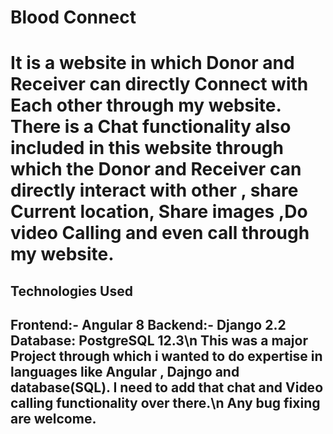 <h1>Blood Connect<h1>
It is a website in which Donor and Receiver can directly Connect with Each other through my website. There is a Chat functionality also included in this website through which the Donor and Receiver can directly interact with other , share Current location, Share images ,Do video Calling and even call through my website.
<h2>Technologies Used<h2>
Frontend:- Angular 8
Backend:- Django 2.2
Database: PostgreSQL 12.3\n
This was a major Project through which i wanted to do expertise in languages like Angular , Dajngo and database(SQL). I need to add that chat and Video calling functionality over there.\n
Any bug fixing are welcome.